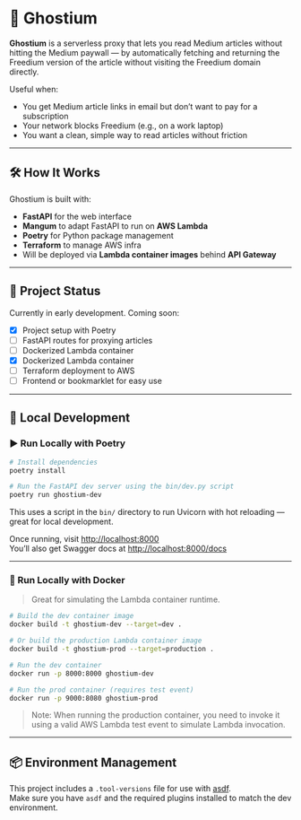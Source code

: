 # 👻 Ghostium

**Ghostium** is a serverless proxy that lets you read Medium articles without hitting the Medium paywall — by automatically fetching and returning the Freedium version of the article without visiting the Freedium domain directly.

Useful when:

- You get Medium article links in email but don’t want to pay for a subscription
- Your network blocks Freedium (e.g., on a work laptop)
- You want a clean, simple way to read articles without friction

---

## 🛠️ How It Works

Ghostium is built with:

- **FastAPI** for the web interface
- **Mangum** to adapt FastAPI to run on **AWS Lambda**
- **Poetry** for Python package management
- **Terraform** to manage AWS infra
- Will be deployed via **Lambda container images** behind **API Gateway**

---

## 🚧 Project Status

Currently in early development. Coming soon:

- [x] Project setup with Poetry
- [ ] FastAPI routes for proxying articles
- [ ] Dockerized Lambda container
- [x] Dockerized Lambda container
- [ ] Terraform deployment to AWS
- [ ] Frontend or bookmarklet for easy use

---

## 🧰 Local Development

### ▶️ Run Locally with Poetry

```bash
# Install dependencies
poetry install

# Run the FastAPI dev server using the bin/dev.py script
poetry run ghostium-dev
```

This uses a script in the `bin/` directory to run Uvicorn with hot reloading — great for local development.

Once running, visit [http://localhost:8000](http://localhost:8000)  
You’ll also get Swagger docs at [http://localhost:8000/docs](http://localhost:8000/docs)

---

### 🐳 Run Locally with Docker

> Great for simulating the Lambda container runtime.

```bash
# Build the dev container image
docker build -t ghostium-dev --target=dev .

# Or build the production Lambda container image
docker build -t ghostium-prod --target=production .
```

```bash
# Run the dev container
docker run -p 8000:8000 ghostium-dev
```

```bash
# Run the prod container (requires test event)
docker run -p 9000:8080 ghostium-prod
```

> Note: When running the production container, you need to invoke it using a valid AWS Lambda test event to simulate Lambda invocation.

---

## 📦 Environment Management

This project includes a `.tool-versions` file for use with [asdf](https://asdf-vm.com/).  
Make sure you have `asdf` and the required plugins installed to match the dev environment.